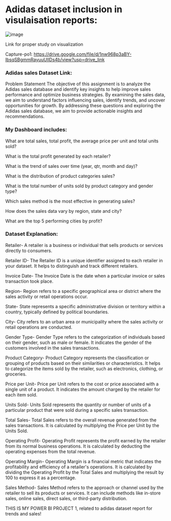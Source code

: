 # Adidas dataset inclusion in visulaisation reports:

![image](https://github.com/user-attachments/assets/4a974979-9e29-4a94-8586-73a426d86186)

Link for proper study on visualization

Capture-po1: https://drive.google.com/file/d/1nw968p3aBY-IbsqSBgmmRayuuUllDs4b/view?usp=drive_link



### Adidas sales Dataset Link:

Problem Statement
The objective of this assignment is to analyze the Adidas sales database and identify key insights to help improve sales performance and optimize business strategies. By examining the sales data, we aim to understand factors influencing sales, identify trends, and uncover opportunities for growth. By addressing these questions and exploring the Adidas sales database, we aim to provide actionable insights and recommendations.

### My Dashboard includes:

What are total sales, total profit, the average price per unit and total units sold?

What is the total profit generated by each retailer?

What is the trend of sales over time (year, qtr, month and day)?

What is the distribution of product categories sales?

What is the total number of units sold by product category and gender type?

Which sales method is the most effective in generating sales?

How does the sales data vary by region, state and city?

What are the top 5 performing cities by profit?

### Dataset Explanation:

Retailer- A retailer is a business or individual that sells products or services directly to consumers.

Retailer ID- The Retailer ID is a unique identifier assigned to each retailer in your dataset. It helps to distinguish and track different retailers.

Invoice Date- The Invoice Date is the date when a particular invoice or sales transaction took place.

Region- Region refers to a specific geographical area or district where the sales activity or retail operations occur.

State- State represents a specific administrative division or territory within a country, typically defined by political boundaries.

City- City refers to an urban area or municipality where the sales activity or retail operations are conducted.

Gender Type- Gender Type refers to the categorization of individuals based on their gender, such as male or female. It indicates the gender of the customers involved in the sales transactions.

Product Category- Product Category represents the classification or grouping of products based on their similarities or characteristics. It helps to categorize the items sold by the retailer, such as electronics, clothing, or groceries.

Price per Unit- Price per Unit refers to the cost or price associated with a single unit of a product. It indicates the amount charged by the retailer for each item sold.

Units Sold- Units Sold represents the quantity or number of units of a particular product that were sold during a specific sales transaction.

Total Sales- Total Sales refers to the overall revenue generated from the sales transactions. It is calculated by multiplying the Price per Unit by the Units Sold.

Operating Profit- Operating Profit represents the profit earned by the retailer from its normal business operations. It is calculated by deducting the operating expenses from the total revenue.

Operating Margin- Operating Margin is a financial metric that indicates the profitability and efficiency of a retailer's operations. It is calculated by dividing the Operating Profit by the Total Sales and multiplying the result by 100 to express it as a percentage.

Sales Method- Sales Method refers to the approach or channel used by the retailer to sell its products or services. It can include methods like in-store sales, online sales, direct sales, or third-party distribution.

THIS IS MY POWER BI PROJECT 1, related to adidas dataset report for trends and sales!
